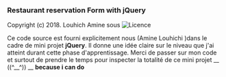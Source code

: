 ### Restaurant reservation Form with jQuery 
  
  

Copyright (c) 2018. Louhich Amine  <aminelch> sous  ![Licence](https://img.shields.io/aur/license/yaourt.svg) 

   Ce code source est fourni explicitement  nous (Amine Louhichi )dans le cadre de mini projet **jQuery**.
 Il donne une idée claire sur le  niveau que j'ai  atteint durant cette phase d'apprentissage.
 Merci de passer sur mon code et surtout de prendre le temps pour inspecter la totalité de ce mini projet
        __ ((^__^)) __ **because i can do**        